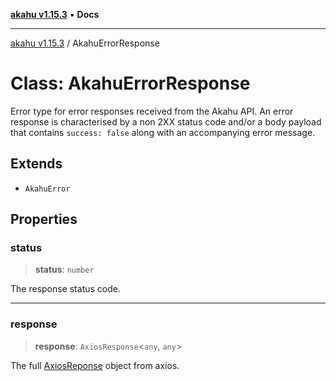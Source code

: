 [**akahu v1.15.3**](../README.md) • **Docs**

***

[akahu v1.15.3](../README.md) / AkahuErrorResponse

# Class: AkahuErrorResponse

Error type for error responses received from the Akahu API.
An error response is characterised by a non 2XX status code and/or a body
payload that contains `success: false` along with an accompanying error message.

## Extends

- `AkahuError`

## Properties

### status

> **status**: `number`

The response status code.

***

### response

> **response**: `AxiosResponse`\<`any`, `any`\>

The full [AxiosReponse](https://axios-http.com/docs/res_schema)
object from axios.
